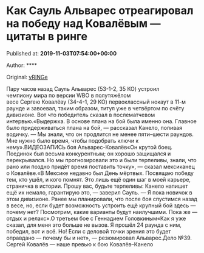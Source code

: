 
# Как Сауль Альварес отреагировал на победу над Ковалёвым — цитаты в ринге

Published at: **2019-11-03T07:54:00+00:00**

Author: ****

Original: [vRINGe](https://vringe.com/news/129150-kak-saul-alvares-otreagiroval-na-pobedu-nad-kovalyevym-tsitaty-v-ringe.htm)

Пару часов назад Сауль Альварес (53-1-2, 35 КО) устроил чемпиону мира по версии WBO в полутяжёлом весе Сергею Ковалёву (34-4-1, 29 КО) первоклассный нокаут в 11-м раунде и завоевал, таким образом, титул уже в четвёртом по счёту дивизионе. Вот что победитель сказал в послематчевом интервью.«Выдержка. В основе плана на бой была именно она. Главное было придерживаться плана на бой, — рассказал Канело, попивая водичку. — Мы знали, что он продлится не менее пяти–шести раундов. Мне нужно было время, чтобы подобрать ключи к нему».ВИДЕОЗАПИСЬ боя Альварес-Ковалёв«Он крутой боец. Поединок был весьма конкурентным; он хорошо защищался и перекрывался. Но мы прогнозировали это и были терпеливы, знали, что рано или поздно придёт время поставить точку», — сказал мексиканец о Ковалёве.«В Мексике недавно был День мёртвых. Посвящаю победу тем, кто ушёл, и кого помнят. Это лишь ещё один шаг в моей карьере, страничка в истории. Прошу вас, будьте терпеливы: Канело напишет ещё их немало, гарантирую это, — заверил Сауль. — Я пока новичок в этом дивизионе. Ранее мы планировали, что после боя спустимся назад в весе, но, если будет возможность устроить ещё крупный бой здесь — почему нет? Посмотрим, какие варианты будут наилучшими. Пока же — отдых и релакс».О третьем бое с Геннадием Головкиным«Как я уже сказал, для меня это больше не вызов. Я прошёл 24 раунда с ним, победил, вот и всё. Но! Если с деловой точки зрения это будет оправдано — почему бы и нет», — резюмировал Альварес.Дело №39. Сергей Ковалёв — наше превью к бою Ковалёв–Канело

